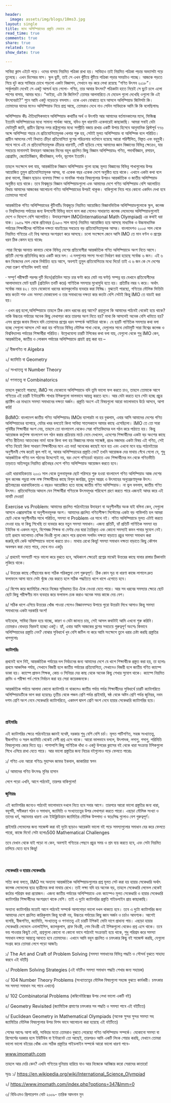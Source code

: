 ```yaml
---

header:
  image: assets/img/blogs/10ms3.jpg
layout: single
title: ম্যাথ অলিম্পিয়াডের প্রস্তুতি যেভাবে নেব
read_time: true
comments: true
share: true
related: true
show_date: true

---
```



<p>
সাবিহা ক্লাস এইটে পড়ে। ওদের বাসায় নিয়মিত পত্রিকা রাখা হয়। সাবিহাও তাই নিয়মিত পত্রিকা পড়ার অভ্যাসটা গড়ে তুলেছে। এখন ডিসেম্বর মাস। স্কুল ছুটি, তাই সে এখন খুঁটিয়ে খুঁটিয়ে পত্রিকা পড়ার সময়টাও পাচ্ছে। আজকে পড়তে গিয়ে হুট করে সাবিহার চোখে পড়লো একটা বিজ্ঞাপন, সেখানে বড় করে লেখা রয়েছে “গণিত উৎসব ২০১৮”। সার্কুলারটা দেখেই সে একটু আশ্চর্য হয়ে গেলো- গণিত, তার আবার উৎসব? পত্রিকাটা হাতে নিয়েই সে ছুটে চলে এলো পাশের বাসায়, আমার ঘরে। “ভাইয়া, এটা কি জিনিস? তোমার আলমারিতে যে মেডেল গুলো দেখেছি ওগুলো কি এই উৎসবেরই?” শুনে আমি একটু নড়েচড়ে বসলাম। ওকে এখন বোঝাতে হবে আসলে অলিম্পিয়াড জিনিসটা কি। তোমাদের যাদের মনেও অলিম্পিয়াড নিয়ে প্রশ্ন আছে, তোমরাও দেখে নাও সেদিন সাবিহাকে আমি কি কি বলেছিলামঃ </p><p>

অলিম্পিয়াড কীঃ ঐতিহাসিকভাবে অলিম্পিয়াড কথাটির অর্থ ও উৎপত্তি আর আমাদের বর্তমানকালের ম্যাথ, ফিজিক্স ইত্যাদি অলিম্পিয়াডের মধ্যে সামান্য পার্থক্য আছে, যদিও মূল ধারণাটা একেবারেই কাছাকাছি। আমরা সবাই যেটা মোটামুটি জানি, প্রাচীন গ্রিসের নগর রাষ্ট্রগুলোর মধ্যে সম্প্রীতি বজায় রাখার একটি উপায় হিসেবে আনুমানিক খ্রিস্টপূর্ব ৭৭৬ অব্দে অলিম্পিয়া শহরে যে প্রতিযোগিতামূলক খেলার শুরু হয়, সেটাই মূলত অলিম্পিয়াড বা অলিম্পিক বলে পরিচিত। প্রাচীন আমলের সেই বিখ্যাত ক্রীড়া প্রতিযোগিতা যুগের পরিক্রমায় বর্তমানে হয়েছে আরো পরিশীলিত, বিস্তৃত এবং বহুমুখী। সাথে সাথে এই যে প্রতিযোগিতামূলক ক্রীড়ার ধারণাটি, সেটি ছড়িয়ে গেছে আমাদের জ্ঞান বিজ্ঞানের বিভিন্ন ক্ষেত্রেও, যার সবচেয়ে মানানসই উদাহরণ আজকের দিনের বহুল প্রচলিত কিছু বিজ্ঞান অলিম্পিয়াডঃ গণিত, পদার্থবিজ্ঞান, রসায়ন, প্রোগ্রামিং, জ্যোতির্বিজ্ঞান, জীববিজ্ঞান, দর্শন, ভূগোল ইত্যাদি। </p><p>

তাহলে সংক্ষেপে বলা যায়, আন্তর্জাতিক বিজ্ঞান অলিম্পিয়াড গুলো হচ্ছে মূলত বিজ্ঞানের বিভিন্ন শাখাগুলোর উপর আয়োজিত তুমুল প্রতিযোগিতামূলক আসর, যা একেক বছর একেক দেশে অনুষ্ঠিত হয়ে থাকে। এখানে একটা কথা বলে রাখা ভালো, বিজ্ঞান ছাড়াও ব্যবসায় শিক্ষা ও মানবিক শাখার বিষয়গুলোর উপরও আন্তর্জাতিক ও জাতীয় অলিম্পিয়াড অনুষ্ঠিত হয়ে থাকে। তবে বিশ্বজুড়ে বিজ্ঞান অলিম্পিয়াডগুলো এবং আমাদের দেশে গণিত অলিম্পিয়াড বেশি আলোচিত বিধায় আমাদের আজকের আলোচনা গণিত অলিম্পিয়াডের উপরই থাকুক। বাকিগুলো নিয়ে পরে কোনো একদিন দেখা হবে তোমাদের সাথে! </p><p> 

আন্তর্জাতিক গণিত অলিম্পিয়াডের খুঁটিনাটিঃ বিশ্বজুড়ে নিয়মিত আয়োজিত বিজ্ঞানভিত্তিক অলিম্পিয়াডগুলোকে স্কুল, কলেজ ও বিশ্ববিদ্যালয় পর্যায়ের জন্য উপযোগী বিভিন্ন ভাগে ভাগ করা গেলেও সাধারণত কলেজ লেভেলের অলিম্পিয়াডগুলোই দেশে ও বিদেশে বেশি আলোচিত। উদাহরণস্বরুপ IMO(International Math Olympiad) এর কথাই ধরা যাক। ১৯৫৯ সাল থেকে প্রতিবছর (১৯৮০ সাল বাদে) নিয়মিত আয়োজিত হয়ে আসছে মাধ্যমিক ও উচ্চমাধ্যমিক পর্যায়ের শিক্ষার্থীদের গাণিতিক দক্ষতা যাচাইয়ের সবচেয়ে বড় প্রতিযোগিতামূলক আসর। বাংলাদেশও ২০০৫ সাল থেকে নিয়মিত গণিতের এই বিশ্ব আসরে অংশগ্রহণ করে আসছে। চলো সংক্ষেপে জেনে আসি IMO তে মান বণ্টন ও প্রশ্নের ধরন ঠিক কেমন হয়ে থাকেঃ </p><p>

·সারা বিশ্বের আনাচে কানাচে থেকে বিভিন্ন দেশের প্রতিযোগীরা আন্তর্জাতিক গণিত অলিম্পিয়াডে অংশ নিতে আসে। প্রতিটি দেশের প্রতিনিধিত্ব করে একটি করে দল। এ দলগুলোর সদস্য সংখ্যা নির্ধারণ করা হয়েছে সর্বোচ্চ ৬ জন। এই ৬ জন নিজেদের দেশ থেকে নির্বাচিত হয়ে আসে, অবশ্যই তুমুল প্রতিযোগিতার মধ্যে দিয়ে! তাই এ ৬ জন কে সে দেশের সেরা তরুণ গণিতবিদ বলাই যায়! </p><p>

· সম্পূর্ণ পরীক্ষাটি পরপর দুটি দিনে(প্রতিদিন সাড়ে চার ঘণ্টা করে মোট নয় ঘণ্টা) সম্পন্ন হয় যেখানে প্রতিযোগীদের আলাদাভাবে মোট ছয়টি (প্রতিদিন তনটি করে) গাণিতিক সমস্যার মুখোমুখি হতে হয়। প্রতিটির নম্বর ৭ করে। অর্থাৎ সর্বোচ্চ নম্বর ৪২। তবে যেকোনো ধরনের ক্যালকুলেটর ব্যবহার করা নিষিদ্ধ। বুঝতেই পারছো, গণিতের মৌলিক ভিত্তিটা কার কতটা শক্ত এবং সমস্যা মোকাবেলা ও তার সমাধানের দক্ষতা কার কতটা বেশি সেটাই কিন্তু IMO তে যাচাই করা হয়। </p><p>

· এখন প্রশ্ন হলো,অলিম্পিয়াডে তাহলে ঠিক কোন ধরনের প্রশ্ন আসে? প্রশ্নগুলো কি আমাদের পাঠ্যবই থেকেই হয়ে থাকে? নাকি উচ্চতর পর্যায়ের অনেক কিছু লেখাপড়া করে তারপর অংশ নিতে হয়? মাথা কি আসলেই অনেক বেশি খাটাতে হয়? এসব প্রশ্নের জবাব মিলবে যদি তোমাদের প্রশ্নের ধরন সম্পর্কে আইডিয়া থাকে। যে ছয়টি গাণিতিক সমস্যার কথা বলা হচ্ছে সেগুলো আসলে সেট করা হয় গণিতের বিভিন্ন মৌলিক শাখা থেকে, যেগুলোর সাথে মোটামুটি সারা বিশ্বের কলেজ ও বিশ্ববিদ্যালয় পর্যায়ের শিক্ষার্থীরা পরিচিত। উল্লেখযোগ্য চারটি টপিকের কথা বলা যায়, যেগুলো থেকে শুধু IMO কেন, আন্তর্জাতিক, জাতীয় ও লোকাল পর্যায়ের অলিম্পিয়াডে প্রায়ই প্রশ্ন করা হয় – </p><p>

১/ বীজগণিত বা Algebra <br/>

২/ জ্যামিতি বা Geometry <br/>

৩/ সংখ্যাতত্ত্ব বা Number Theory <br/>

৪/ গণনাতত্ত্ব বা Combinatorics <br/> <p>

তাহলে বুঝতেই পারছো, IMO সহ যেকোনো অলিম্পিয়াডে যদি তুমি ভালো ফল করতে চাও, তাহলে তোমাকে আগে গণিতের এই চারটি ইন্টারেস্টিং শাখার টপিকগুলো ভালভাবে আয়ত্ত্ব করতে হবে। আর যেটা করতে হবে সেটা হচ্ছে প্রচুর প্র্যাক্টিস এর মাধ্যমে সমস্যা সমাধানের দক্ষতা অর্জন। প্রস্তুতি অংশে এই বিষয়গুলো আরো ভালোভাবে উঠে আসবে, আশা করি! </p><p>

BdMO: বাংলাদেশ জাতীয় গণিত অলিম্পিয়াডঃ IMOর ব্যাপারটা না হয় বুঝলাম, এবার আসি আমাদের দেশের গণিত অলিম্পিয়াডের ব্যাপারে, যেটার খবর বলতেই কিনা সাবিহা সাতসকালে আমার কাছে এসেছিলো। IMO তে তো সারা পৃথিবীর শিক্ষার্থীরা অংশ নেয়, তাহলে তো বাংলাদেশ থেকেও সেরা গণিতবিদদের দল গঠন করে পাঠাতে হয়। কিন্তু আয়োজক কর্তৃপক্ষ বাংলদেশ দল গঠন করার প্রক্রিয়ায় মাঠে নেমে দেখলেন, এদেশের শিক্ষার্থীদের একটা বড় অংশের কাছে গণিত রীতিমত আতংকের নাম! যাকে কিনা বলা হয় বিজ্ঞানের মাদার সাব্জেক্ট, প্রচণ্ড মজাদার একটা বিষয় এই গণিত, সেই গণিত নিয়েই কিনা সাধারণ শিক্ষার্থীদের মনে এত ভয়! অনেকের কাছেই মনে হত এবং এখনো মনে হয়ঃ পাঠ্যবইয়ের অনুশীলনী শেষ করেই কূল পাই না, আবার অলিম্পিয়াডের প্রস্তুতি নেব? তখনি আয়োজক দের মাথায় গেঁথে গেলো যে, শুধু আন্তর্জাতিক গণিত দল গঠনের উদ্দেশ্যেই নয়, বরং দেশে গণিতচর্চা বাড়াতে এবং শিক্ষার্থীদের মন থেকে গণিতভীতি তাড়াতে অতিসত্ত্বর নিয়মিত প্রতিবছর দেশে গণিত অলিম্পিয়াড আয়োজন করতে হবে। </p><p>

এরই ধারাবাহিকতায় ২০০১ সাল থেকে তুলনামূলক ছোট পরিসরে শুরু হওয়া বাংলাদেশ গণিত অলিম্পিয়াড আজ দেশের স্কুল কলেজ পড়ুয়া লক্ষ লক্ষ শিক্ষার্থীদের কাছে বিপুল জনপ্রিয়, তুমুল আগ্রহ ও উৎসাহের অনুপ্রেরণামূলক উৎস। প্রতিবছরের ধারাবাহিকতায় এ বছরও আয়োজিত হতে যাচ্ছে জাতীয় গণিত অলিম্পিয়াড। না ভুল বললাম, জাতীয় গণিত উৎসব। প্রতিযোগিতার আদলে যেন শিক্ষার্থীরা গণিতকে উৎসবমুখর পরিবেশে গ্রহণ করতে পারে এজন্যই আদর করে এই নামটি দেওয়া! </p><p>

Exercise vs Problem: আমাদের প্রচলিত পাঠ্যবইয়ের উদাহরণ বা অনুশীলনীর অংক যাই বলিনা কেন, সেগুলো আসলে এক্সারসাইজ বা অনুশীলনমূলক অংশ। আমাদের প্রচলিত গণিতশীক্ষণ সিস্টেমের একটা বড় গাফিলতি হল আমরা ছোট থেকে অনুশীলনীর সাথে পরিচিত, সমস্যা বা Problem এর সাথে নই। গণিত অলিম্পিয়াডে মূলত এটাই করতে দেওয়া হয়ঃ যা কিছু শিখেছি তা ব্যবহার করে নতুন সমস্যা সমাধান। এজন্য প্রতিটি, হ্যাঁ প্রতিটি গাণিতিক সমস্যা হয় ইউনিক বা একদম নতুন, বিশেষজ্ঞ শিক্ষক বা মেন্টর দের দ্বারা তৈরিকৃত এবং কোনো সমস্যাই কমন পাবার সুযোগ নেই। তাই প্রথমে ভালোমত বেসিক থিওরী গুলো জেনে পরে প্রবলেম সলভিং দক্ষতা বাড়াতে প্রচুর সমস্যা সমাধান করা জরুরি,যদি কেউ অলিম্পিয়াডে ভালো করতে চাও। মাথায় রেখো কিন্তু! সমস্যা সমাধান দক্ষতা বাড়াতে কিছু কৌশল অবলম্বন করা যেতে পারে, দেখে নাও একটুঃ </p><p>

 ১/ প্রথমেই সমস্যাটি পড়ে ভালো করে বুঝতে হবে, অধিকাংশ ক্ষেত্রেই প্রশ্নের মাঝেই উত্তরের কাছে যাবার রাস্তার ঠিকানাটা লুকিয়ে থাকে। </p><p>

২/ উত্তরের কাছে পৌঁছানোর জন্য সঠিক পরিকল্পনা বেশ গুরুত্বপূর্ণ। ঠিক কোন সূত্র বা ধারণা কাজে লাগালে দ্রুত ফলাফলে আসা যাবে সেটা খুঁজে বের করতে হলে সঠিক পদ্ধতিতে ধাপে ধাপে এগোতে হবে। </p><p>

৩/ বিশেষ করে জ্যামিতির ক্ষেত্রে নিজের সুবিধামত চিত্র এঁকে নেওয়া যেতে পারে। আর সব ধরনের সমস্যার ক্ষেত্রে ছোট ছোট কিছু পরীক্ষণীয় মান ব্যবহার করে ফলাফল চেক করাও অনেক সময় কাজে দেয় বেশ।</p><p>

৪/ সঠিক ধাপে এগিয়ে উত্তরের খোঁজ পাওয়া গেলেও বিজ্ঞানসম্মত উপায়ে পুরো উত্তরটা লিখে আসাও কিন্তু সমস্যা সমাধানের একটা দরকারি অংশ!</p><p>

যাইহোক, সাবিহা বিরক্ত হয়ে যাচ্ছে, কারণ ও যেটা জানতে চায়, সেই আসল কথাটাই আমি এখনো শুরু করিনি। তোমরাও বোধহয় বিরক্তই হচ্ছো একটু। হ্যাঁ, এবার আসি আজকের ব্লগের সবচেয়ে গুরুত্বপূর্ণ অংশেঃ কিভাবে অলিম্পিয়াডের প্রস্তুতি নেব? বোঝার সুবিধার্থে খুব বেশি জটিল না করে আমি সংক্ষেপে তুলে ধরার চেষ্টা করছি প্রস্তুতির ধাপগুলোঃ </p><p>

<h4> ক্যাটাগরিঃ </h4> 
<p>
প্রথমেই বলে নিই, আন্তর্জাতিক পর্যায়ের দল নির্বাচনের জন্য আমাদের দেশে যে ধাপে শিক্ষার্থীকে প্রস্তুত করা হয়, তা হলোঃ প্রথমে আঞ্চলিক পর্যায়, সেখানে বিজয়ী হলে জাতীয় পর্যায়ের প্রতিযোগিতা, সেখানেও বিজয়ী হলে জাতীয় গণিত ক্যাম্পে ডাকা হয়। ক্যাম্পে প্রাক্তন শিক্ষক, কোচ ও সিনিয়র দের কাছ থেকে অনেক কিছু শেখার সুযোগ থাকে। ক্যাম্পে নিয়মিত গ্রুমিং ও পরীক্ষা পর্ব শেষে নির্বাচন করা হয় সেরা কয়েকজনকে।</p><p>

আন্তর্জাতিক পর্যায়ে আলাদা কোনো ক্যাটাগরি না থাকলেও জাতীয় পর্যায় পর্যন্ত শিক্ষার্থীদের সুবিধার্থে চারটি ক্যাটাগরিতে অলিম্পিয়াডটিকে ভাগ করা হয়েছেঃ তৃতীয় থেকে পঞ্চম শ্রেণি পর্যন্ত প্রাইমারি, ষষ্ঠ থেকে অষ্টম শ্রেণি পর্যন্ত জুনিয়র, নবম দশম শ্রেণি অংশ নেবে সেকেণ্ডারি ক্যাটাগরিতে, একাদশ দ্বাদশ শ্রেণি অংশ নেবে হায়ার সেকেণ্ডারি ক্যাটাগরির হয়ে। </p><br/>

<h4>প্রাইমারিঃ </h4> <p> এই ক্যাটাগরির ক্ষেত্রে পাঠ্যবইয়ের জ্ঞানই যথেষ্ট, দরকার শুধু বেশি বেশি চর্চা। মূলত পাটিগণিত, সহজ সংখ্যাতত্ত্ব, বীজগণিত ও সরল জ্যামিতি থেকেই বেশী প্রশ্ন এসে থাকে। আরো ভালভাবে বললে, উৎপাদক, লসাগু, গসাগু, পরিমিতি বিষয়গুলোয় জোর দিতে হব্র। পাশাপাশি কিছু গাণিতিক ধাঁধা ও একটু উপরের ক্লাসের বই থেকে ধারা সংক্রান্ত টপিকগুলো শিখে এগিয়ে রাখা যেতে পারে। আর ভালো প্রস্তুতির জন্য নিচের বইগুলোও পড়ে ফেলতে পারোঃ </p> <p>

১/ গণিত এবং আরো গণিতঃ মুহাম্মদ জাফর ইকবাল, জাকারিয়া স্বপন <br/>

২/ আমাদের গণিত উৎসবঃ মুনির হাসান <br/>

লেগে পড়ো এখনি, আগে পাঠ্যবই, তারপর বাকিগুলো! <br/>

<h4> জুনিয়রঃ </h4> <p>এই ক্যাটাগরির জন্যেও পাঠ্যবই ভালোভাবে দখলে নিতে হবে সবার আগে। তারপরে আরো ভালো প্রস্তুতির জন্য ধারা, বহুপদী, সমীকরণ গঠন ও সমাধান, জ্যামিতি ও সংখ্যাতত্ত্বের উপর লেখাপড়া করতে পারো। এছাড়া মৌলিক সংখ্যা ও তাদের ধর্ম, সম্ভাবনার ধারণা এবং ইউক্লিডিয়ান জ্যামিতির মৌলিক উপপাদ্য ও স্বতঃসিদ্ধ গুলোও বেশ গুরুত্বপূর্ণ। </p> <p>

প্রাইমারি লেভেলের জন্য সাজেস্ট করা বই দুটো ছাড়াও আরেকটা ভালো বই পড়ে সমস্যাগুলোর সমাধান বের করে ফেলতে পারো, কাজে দিবে! সেটা হলোঃ500 Mathematical Challenges </p><p>

তবে যেখান থেকে যাই পড়ো না কেন, অবশ্যই গণিতের পেছনে প্রচুর সময় ও শ্রম ব্যয় করতে হবে, এবং সেটা নিয়মিত চালিয়ে যেতে হবে কিন্তু!</p> <br/>

<h4> সেকেণ্ডারি ও হায়ার সেকেণ্ডারিঃ </h4> <p>সত্যি কথা বলতে, IMO সহ অন্যান্য আন্তর্জাতিক অলিম্পিয়াডগুলোর প্রশ্ন মূলত সেট করা হয় হায়ার সেকেণ্ডারি অর্থাৎ কলেজ লেভেলের ছাত্র ছাত্রীদের কথা মাথায় রেখে। তাই লক্ষ্য যদি হয় অনেক বড়, তাহলে সেকেণ্ডারি লেভেল থেকেই কঠোর পরিশ্রম করা প্রয়োজন। এজন্য জাতীয় পর্যায়ের অলিম্পিয়াডে এবং ক্যাম্পেও মূলত সেকেণ্ডারি ও হায়ার সেকেণ্ডারি ক্যাটাগরির শিক্ষার্থীদের অংশগ্রহণ থাকে বেশি। তাই এ দুটো ক্যাটাগরির প্রস্তুতি গাইডলাইন প্রায় কাছাকাছি। </p> <p>

অন্যান্য ক্যাটাগরির মতোই আগে পাঠ্যবই সম্পর্কে আগাগোড়া ভালো দখল থাকতে হবে। তবে এ দুটো ক্যাটাগরির জন্য আমাদের দেশে প্রচলিত কারিকুলাম কিন্তু যথেষ্ট নয়, উচ্চতর পর্যায়ের কিছু জ্ঞান অর্জন ও চর্চাও আবশ্যক। আগেই বলেছি, বীজগণিত, জ্যামিতি, সংখ্যাতত্ত্ব ও গণনাতত্ত্ব এই চারটি টপিকই মোটা দাগে প্রাধান্য পায়। এছাড়া হায়ার সেকেণ্ডারি লেভেলে এনালাইসিস, ক্যালকুলাস, গ্রাফ থিওরী, গেম থিওরী এই টপিকগুলো থেকেও প্রশ্ন এসে থাকে। তবে ভয় পাওয়ার কিছুই নেই, প্রশ্নগুলো কোনো না কোনো ভাবে পাঠ্যবই সংক্রান্তই হয়ে থাকে, শুধু পরিশ্রম করে সমস্যা সমাধান দক্ষতা আয়ত্ত্বে আনতে হবে তোমাদের। এখানে আমি বহুল প্রচলিত ও চমৎকার কিছু বই সাজেস্ট করছি, যেগুলো সংগ্রহ করে তোমরা লেগে পড়ো আজইঃ </p> <p>

১/ The Art and Craft of Problem Solving (সমস্যা সমাধানের বিভিন্ন পদ্ধতি ও সৌন্দর্য বুঝতে সাহায্য করবে এই বইটি) <br/>

২/ Problem Solving Strategies (এই বইটিও সমস্যা সমাধান পদ্ধতি শেখার জন্য সহায়ক) <br/>

৩/ 104 Number Theory Problems (সংখ্যাতত্ত্বের মৌলিক বিষয়গুলো সহজে বুঝতে কার্যকরী। চমৎকার সব সমস্যা সমাধান সহ পাবে এখানে) <br/>

৪/ 102 Combinatorial Problems (কম্বিনেটরিক্সের উপর লেখা ভালো একটি বই)<br/>

৫/ Geometry Revisited (জ্যামিতিক প্রমাণের চমৎকার সব পদ্ধতি ও সমস্যা পাবে এই বইটিতে) <br/>

৬/ Euclidean Geometry in Mathematical Olympiads (অনেক সুন্দর সুন্দর সমস্যা সহ জ্যামিতির মৌলিক বিষয়গুলোর উপর বিশদ ভাবে আলোচনা করা হয়েছে এই বইটিতে) <br/> </p><p>

শেষের আগেঃ আশা করি, সাবিহার মতো তোমরাও বুঝতে পেরেছো গণিত অলিম্পিয়াড সম্পর্কে। যেকোনো সমস্যা বা রিসোর্সের দরকার হলে ইউটিউব বা ইন্টারনেট তো আছেই, তারপরও আমি একটি লিংক শেয়ার করছি, যেখানে তোমরা ভালো ভালো বইয়ের খোঁজ এবং সঠিক প্রস্তুতির গাইডলাইন সম্পর্কে আরো ভালো ধারণা পাবে- </p> <p>

www.imomath.com <br/>

তাহলে আর দেরি কেন? এখনি গণিতের দুনিয়ায় হারিয়ে যাও আর নিজেকে আবিষ্কার করো সেরাদের কাতারে! <br/>

সূত্রঃ ১/ https://en.wikipedia.org/wiki/International_Science_Olympiad <br/>

২/ https://www.imomath.com/index.php?options=347&lmm=0 <br/>

৩/ বিডিএমও প্রিপারেশন নোট ২০০৯- তারিক আদনান মুন <br/>

